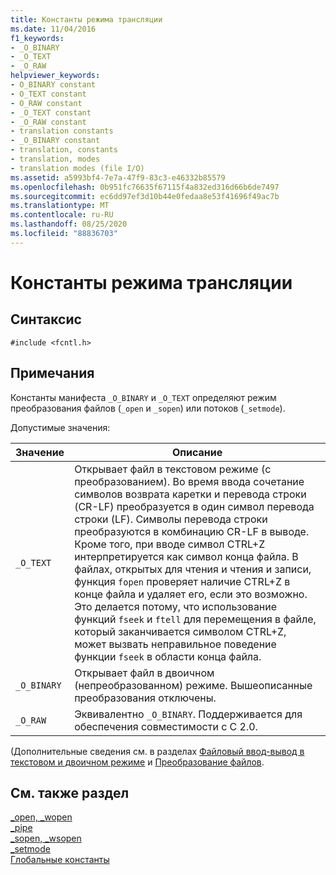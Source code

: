 ```yaml
---
title: Константы режима трансляции
ms.date: 11/04/2016
f1_keywords:
- _O_BINARY
- _O_TEXT
- _O_RAW
helpviewer_keywords:
- O_BINARY constant
- O_TEXT constant
- O_RAW constant
- _O_TEXT constant
- _O_RAW constant
- translation constants
- _O_BINARY constant
- translation, constants
- translation, modes
- translation modes (file I/O)
ms.assetid: a5993bf4-7e7a-47f9-83c3-e46332b85579
ms.openlocfilehash: 0b951fc76635f67115f4a832ed316d66b6de7497
ms.sourcegitcommit: ec6dd97ef3d10b44e0fedaa8e53f41696f49ac7b
ms.translationtype: MT
ms.contentlocale: ru-RU
ms.lasthandoff: 08/25/2020
ms.locfileid: "88836703"
---
```

# <a name="translation-mode-constants"></a>Константы режима трансляции

## <a name="syntax"></a>Синтаксис

```
#include <fcntl.h>
```

## <a name="remarks"></a>Примечания

Константы манифеста `_O_BINARY` и `_O_TEXT` определяют режим преобразования файлов (`_open` и `_sopen`) или потоков (`_setmode`).

Допустимые значения:

|Значение|Описание|
|-|-|
`_O_TEXT`  | Открывает файл в текстовом режиме (с преобразованием). Во время ввода сочетание символов возврата каретки и перевода строки (CR-LF) преобразуется в один символ перевода строки (LF). Символы перевода строки преобразуются в комбинацию CR-LF в выводе. Кроме того, при вводе символ CTRL+Z интерпретируется как символ конца файла. В файлах, открытых для чтения и чтения и записи, функция `fopen` проверяет наличие CTRL+Z в конце файла и удаляет его, если это возможно. Это делается потому, что использование функций `fseek` и `ftell` для перемещения в файле, который заканчивается символом CTRL+Z, может вызвать неправильное поведение функции `fseek` в области конца файла.
`_O_BINARY`  | Открывает файл в двоичном (непреобразованном) режиме. Вышеописанные преобразования отключены.
`_O_RAW`  | Эквивалентно `_O_BINARY`. Поддерживается для обеспечения совместимости с C 2.0.

(Дополнительные сведения см. в разделах [Файловый ввод-вывод в текстовом и двоичном режиме](../c-runtime-library/text-and-binary-mode-file-i-o.md) и [Преобразование файлов](../c-runtime-library/file-translation-constants.md).

## <a name="see-also"></a>См. также раздел

[_open, _wopen](../c-runtime-library/reference/open-wopen.md)<br/>
[_pipe](../c-runtime-library/reference/pipe.md)<br/>
[_sopen, _wsopen](../c-runtime-library/reference/sopen-wsopen.md)<br/>
[_setmode](../c-runtime-library/reference/setmode.md)<br/>
[Глобальные константы](../c-runtime-library/global-constants.md)
